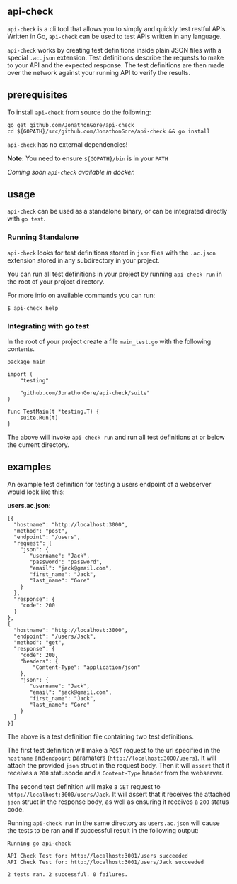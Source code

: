 ## api-check

`api-check` is a cli tool that allows you to simply and quickly test restful APIs. Written in Go, `api-check` can be used to test APIs written in any language.

`api-check` works by creating test definitions inside plain JSON files with a special `.ac.json` extension. Test definitions describe the requests to make to your API and the expected response. The test definitions are then made over the network against your running API to verify the results.

## prerequisites

To install `api-check` from source do the following: 
```
go get github.com/JonathonGore/api-check
cd ${GOPATH}/src/github.com/JonathonGore/api-check && go install
```

`api-check` has no external dependencies!

**Note:** You need to ensure `${GOPATH}/bin` is in your `PATH` 

*Coming soon `api-check` available in docker.*

## usage

`api-check` can be used as a standalone binary, or can be integrated directly with `go test`.

### Running Standalone

`api-check` looks for test definitions stored in `json` files with the `.ac.json` extension stored in any subdirectory in your project. 

You can run all test definitions in your project by running `api-check run` in the root of your project directory.

For more info on available commands you can run:

`$ api-check help`

### Integrating with go test

In the root of your project create a file `main_test.go` with the following contents.

```
package main

import (
	"testing"

	"github.com/JonathonGore/api-check/suite"
)

func TestMain(t *testing.T) {
	suite.Run(t)
}

```

The above will invoke `api-check run` and run all test definitions at or below the current directory.

## examples

An example test definition for testing a users endpoint of a webserver would look like this:

**users.ac.json:**

```
[{
  "hostname": "http://localhost:3000",
  "method": "post",
  "endpoint": "/users",
  "request": {
    "json": {
       "username": "Jack",
       "password": "password",
       "email": "jack@gmail.com",
       "first_name": "Jack",
       "last_name": "Gore"
    }
  },
  "response": {
    "code": 200
  }
},
{
  "hostname": "http://localhost:3000",
  "endpoint": "/users/Jack",
  "method": "get",
  "response": {
    "code": 200,
    "headers": {
        "Content-Type": "application/json"
    },
    "json": {
       "username": "Jack",
       "email": "jack@gmail.com",
       "first_name": "Jack",
       "last_name": "Gore"
    }
  }
}]
```

The above is a test definition file containing two test definitions.

The first test definition will make a `POST` request to the url specified in the `hostname` and`endpoint` paramaters (`http://localhost:3000/users`). It will attach the provided `json` struct in the request body. Then it will `assert` that it receives a `200` statuscode and a `Content-Type` header from the webserver.

The second test definition will make a `GET` request to `http://localhost:3000/users/Jack`. It will assert that it receives the attached `json` struct in the response body, as well as ensuring it receives a `200` status code.

Running `api-check run` in the same directory as `users.ac.json` will cause the tests to be ran and if successful result in the following output:

```
Running go api-check

API Check Test for: http://localhost:3001/users succeeded
API Check Test for: http://localhost:3001/users/Jack succeeded

2 tests ran. 2 successful. 0 failures.
```
